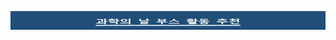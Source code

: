 <html>
  <head>
    <meta charset="utf-8">
    <meta name="viewpoint" content="width=device-width, initial-scale=1.0">
    <p><img src="main_board.jpg" width="1519" height="30"></p>
  </head>
  <body>
    <power></power>
  </body>
</html>
